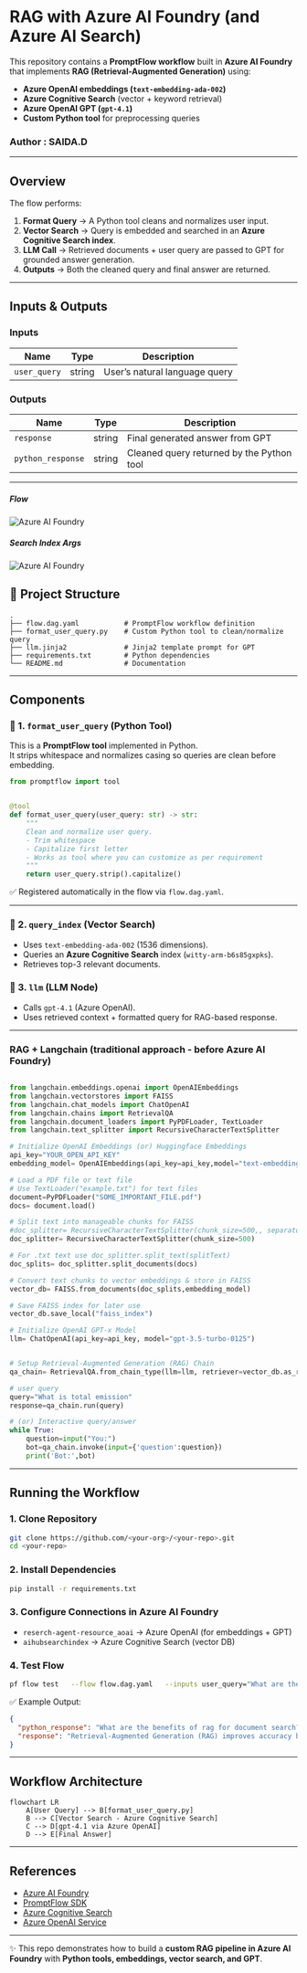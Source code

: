 
# RAG with Azure AI Foundry (and Azure AI Search)

This repository contains a **PromptFlow workflow** built in **Azure AI Foundry** that implements **RAG (Retrieval-Augmented Generation)** using:  
- **Azure OpenAI embeddings (`text-embedding-ada-002`)**  
- **Azure Cognitive Search** (vector + keyword retrieval)  
- **Azure OpenAI GPT (`gpt-4.1`)**  
- **Custom Python tool** for preprocessing queries  

### Author : SAIDA.D
---

## Overview

The flow performs:  
1. **Format Query** → A Python tool cleans and normalizes user input.  
2. **Vector Search** → Query is embedded and searched in an **Azure Cognitive Search index**.  
3. **LLM Call** → Retrieved documents + user query are passed to GPT for grounded answer generation.  
4. **Outputs** → Both the cleaned query and final answer are returned.  

---

## Inputs & Outputs

### Inputs
| Name        | Type   | Description |
|-------------|--------|-------------|
| `user_query` | string | User’s natural language query |

### Outputs
| Name            | Type   | Description |
|-----------------|--------|-------------|
| `response`      | string | Final generated answer from GPT |
| `python_response` | string | Cleaned query returned by the Python tool |

---

##### Flow
![Azure AI Foundry](assets/input.png)


##### Search Index Args
![Azure AI Foundry](assets/azure_ai_search.png)


## 📂 Project Structure

```
.
├── flow.dag.yaml           # PromptFlow workflow definition
├── format_user_query.py    # Custom Python tool to clean/normalize query
├── llm.jinja2              # Jinja2 template prompt for GPT
├── requirements.txt        # Python dependencies
└── README.md               # Documentation
```

---

## Components

### 🔹 1. `format_user_query` (Python Tool)
This is a **PromptFlow tool** implemented in Python.  
It strips whitespace and normalizes casing so queries are clean before embedding.

```python
from promptflow import tool


@tool
def format_user_query(user_query: str) -> str:
    """
    Clean and normalize user query.
    - Trim whitespace
    - Capitalize first letter
	- Works as tool where you can customize as per requirement
    """
    return user_query.strip().capitalize()
```

✅ Registered automatically in the flow via `flow.dag.yaml`.  

---

### 🔹 2. `query_index` (Vector Search)
- Uses `text-embedding-ada-002` (1536 dimensions).  
- Queries an **Azure Cognitive Search** index (`witty-arm-b6s85gxpks`).  
- Retrieves top-3 relevant documents.  

### 🔹 3. `llm` (LLM Node)
- Calls `gpt-4.1` (Azure OpenAI).  
- Uses retrieved context + formatted query for RAG-based response.  

---
### RAG + Langchain (traditional approach - before Azure AI Foundry) 

```python

from langchain.embeddings.openai import OpenAIEmbeddings
from langchain.vectorstores import FAISS
from langchain.chat_models import ChatOpenAI
from langchain.chains import RetrievalQA
from langchain.document_loaders import PyPDFLoader, TextLoader
from langchain.text_splitter import RecursiveCharacterTextSplitter

# Initialize OpenAI Embeddings (or) Huggingface Embeddings
api_key="YOUR_OPEN_API_KEY"
embedding_model= OpenAIEmbeddings(api_key=api_key,model="text-embedding-ada-002")

# Load a PDF file or text file
# Use TextLoader("example.txt") for text files
document=PyPDFLoader("SOME_IMPORTANT_FILE.pdf")
docs= document.load()

# Split text into manageable chunks for FAISS
#doc_splitter= RecursiveCharacterTextSplitter(chunk_size=500,, separators=["\n","\n\n","\r","."] )
doc_splitter= RecursiveCharacterTextSplitter(chunk_size=500)

# For .txt text use doc_splitter.split_text(splitText)
doc_splits= doc_splitter.split_documents(docs)

# Convert text chunks to vector embeddings & store in FAISS
vector_db= FAISS.from_documents(doc_splits,embedding_model)

# Save FAISS index for later use
vector_db.save_local("faiss_index")

# Initialize OpenAI GPT-x Model
llm= ChatOpenAI(api_key=api_key, model="gpt-3.5-turbo-0125")


# Setup Retrieval-Augmented Generation (RAG) Chain
qa_chain= RetrievalQA.from_chain_type(llm=llm, retriever=vector_db.as_retriever())

# user query 
query="What is total emission"
response=qa_chain.run(query)

# (or) Interactive query/answer
while True:
    question=input("You:")
    bot=qa_chain.invoke(input={'question':question})
    print('Bot:',bot)

```
---


## Running the Workflow

### 1. Clone Repository
```bash
git clone https://github.com/<your-org>/<your-repo>.git
cd <your-repo>
```

### 2. Install Dependencies
```bash
pip install -r requirements.txt
```

### 3. Configure Connections in Azure AI Foundry
- `reserch-agent-resource_aoai` → Azure OpenAI (for embeddings + GPT)  
- `aihubsearchindex` → Azure Cognitive Search (vector DB)  

### 4. Test Flow
```bash
pf flow test   --flow flow.dag.yaml   --inputs user_query="What are the benefits of RAG for document search?"
```

✅ Example Output:
```json
{
  "python_response": "What are the benefits of rag for document search?",
  "response": "Retrieval-Augmented Generation (RAG) improves accuracy by combining document search with GPT..."
}
```

---

## Workflow Architecture

```mermaid
flowchart LR
    A[User Query] --> B[format_user_query.py]
    B --> C[Vector Search - Azure Cognitive Search]
    C --> D[gpt-4.1 via Azure OpenAI]
    D --> E[Final Answer]
```

---

## References
- [Azure AI Foundry](https://learn.microsoft.com/en-us/azure/ai-studio/)  
- [PromptFlow SDK](https://learn.microsoft.com/en-us/azure/ai-studio/concepts/prompt-flow)  
- [Azure Cognitive Search](https://learn.microsoft.com/en-us/azure/search/search-what-is-azure-search)  
- [Azure OpenAI Service](https://learn.microsoft.com/en-us/azure/cognitive-services/openai/)  

---

✨ This repo demonstrates how to build a **custom RAG pipeline in Azure AI Foundry** with **Python tools, embeddings, vector search, and GPT**.  
